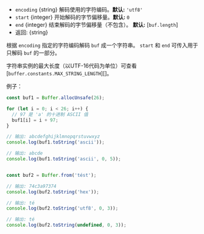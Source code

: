 <!-- YAML
added: v0.1.90
-->

* `encoding` {string} 解码使用的字符编码。**默认:** `'utf8'`
* `start` {integer} 开始解码的字节偏移量。**默认:** `0`
* `end` {integer} 结束解码的字节偏移量（不包含）。
  **默认:** [`buf.length`]
* 返回: {string}

根据 `encoding` 指定的字符编码解码 `buf` 成一个字符串。
`start` 和 `end` 可传入用于只解码 `buf` 的一部分。

字符串实例的最大长度（以UTF-16代码为单位）可查看[`buffer.constants.MAX_STRING_LENGTH`][]。

例子：

```js
const buf1 = Buffer.allocUnsafe(26);

for (let i = 0; i < 26; i++) {
  // 97 是 'a' 的十进制 ASCII 值
  buf1[i] = i + 97;
}

// 输出: abcdefghijklmnopqrstuvwxyz
console.log(buf1.toString('ascii'));

// 输出: abcde
console.log(buf1.toString('ascii', 0, 5));


const buf2 = Buffer.from('tést');

// 输出: 74c3a97374
console.log(buf2.toString('hex'));

// 输出: té
console.log(buf2.toString('utf8', 0, 3));

// 输出: té
console.log(buf2.toString(undefined, 0, 3));
```

